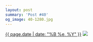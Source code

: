 ```yaml
---
layout: post
summary: 'Post #40'
og_image: 40-1280.jpg
---
```


<p>
  <time><a href="/40">{{ page.date | date: "%B %e, %Y" }}</a></time>
  <a href="/40"><img src="{{ site.assets_url }}/40-640.jpg" srcset="{{ site.assets_url }}/40-1280.jpg 1280w, {{ site.assets_url }}/40-960.jpg 960w, {{ site.assets_url }}/40-640.jpg 640w, {{ site.assets_url }}/40-320.jpg 320w" sizes="(min-width: 700px) 50vw, calc(100vw - 2rem)" /></a>
</p>
